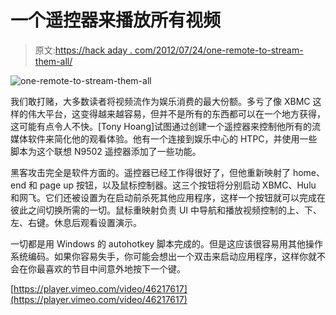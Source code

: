 # 一个遥控器来播放所有视频

> 原文:[https://hack aday . com/2012/07/24/one-remote-to-stream-them-all/](https://hackaday.com/2012/07/24/one-remote-to-stream-them-all/)

![](../Images/940982adbb73af549dfa54a8c8de03c9.png "one-remote-to-stream-them-all")

我们敢打赌，大多数读者将视频流作为娱乐消费的最大份额。多亏了像 XBMC 这样的伟大平台，这变得越来越容易，但并不是所有的东西都可以在一个地方获得，这可能有点令人不快。[Tony Hoang]试图通过创建一个遥控器来控制他所有的流媒体软件来简化他的观看体验。他有一个连接到娱乐中心的 HTPC，并使用一些脚本为这个联想 N9502 遥控器添加了一些功能。

黑客攻击完全是软件方面的。遥控器已经工作得很好了，但他重新映射了 home、end 和 page up 按钮，以及鼠标控制器。这三个按钮将分别启动 XBMC、Hulu 和网飞。它们还被设置为在启动前杀死其他应用程序，这样一个按钮就可以完成在彼此之间切换所需的一切。鼠标重映射负责 UI 中导航和播放视频控制的上、下、左、右键。休息后观看设置演示。

一切都是用 Windows 的 autohotkey 脚本完成的。但是这应该很容易用其他操作系统编码。如果你容易失手，你可能会想出一个双击来启动应用程序，这样你就不会在你最喜欢的节目中间意外地按下一个键。

[https://player.vimeo.com/video/46217617](https://player.vimeo.com/video/46217617)